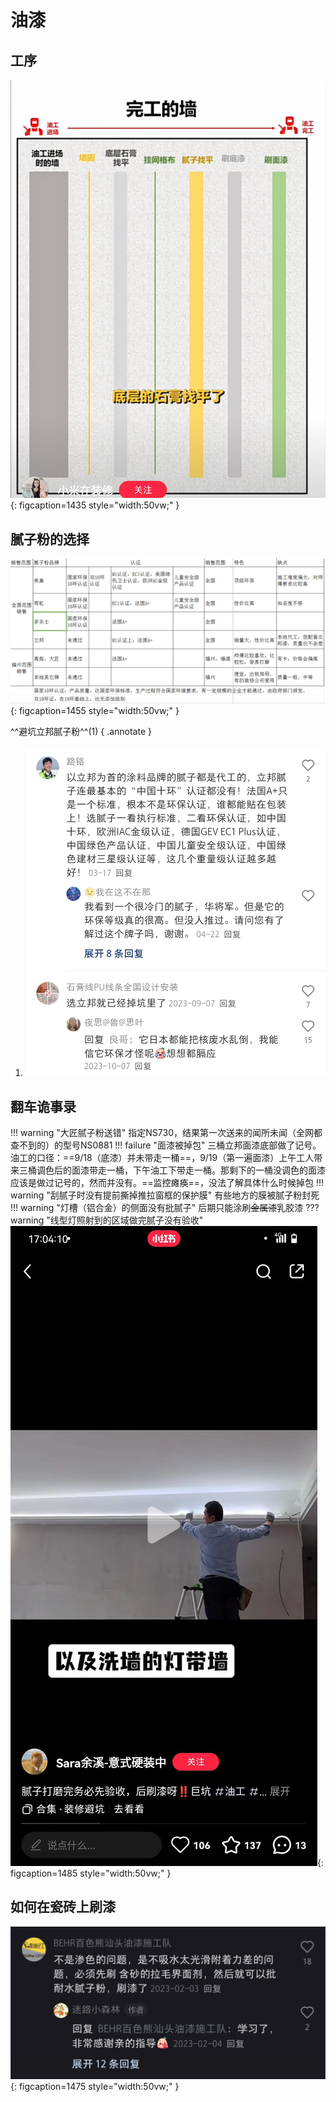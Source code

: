 # 油漆

## 工序
![避坑攻略](images/油漆工序.png "油漆工序"){: figcaption=1435 style="width:50vw;" }

## 腻子粉的选择
![避坑攻略](images/腻子粉的选择.png "腻子粉的选择"){: figcaption=1455 style="width:50vw;" }


^^避坑立邦腻子粉^^(1)
{ .annotate }

1.  ![避坑攻略](images/立邦腻子粉.png "监工指南")

## 翻车诡事录
!!! warning "大匠腻子粉送错"
    指定NS730，结果第一次送来的闻所未闻（全网都查不到的）的型号NS0881
!!! failure "面漆被掉包"
    三桶立邦面漆底部做了记号。油工的口径：==9/18（底漆）并未带走一桶==，9/19（第一遍面漆）上午工人带来三桶调色后的面漆带走一桶，下午油工下带走一桶。那剩下的一桶没调色的面漆应该是做过记号的，然而并没有。==监控瘫痪==，没法了解具体什么时候掉包
!!! warning "刮腻子时没有提前撕掉推拉窗框的保护膜"
    有些地方的膜被腻子粉封死
!!! warning "灯槽（铝合金）的侧面没有批腻子"
    后期只能涂刷~~金属漆~~乳胶漆
??? warning "线型灯照射到的区域做完腻子没有验收"
    ![避坑攻略](images/腻子验收.jpg "腻子验收"){: figcaption=1485 style="width:50vw;" }

## 如何在瓷砖上刷漆
![避坑攻略](images/瓷砖上刷漆.png "瓷砖上刷漆"){: figcaption=1475 style="width:50vw;" }

